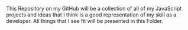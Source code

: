 This Repository on my GitHub will be a collection of all of my JavaScript projects and ideas that I think is a good representation of my skill as a developer. All things that I see fit will be presented in this Folder.
